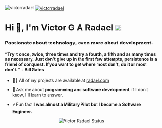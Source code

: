 <img src="https://komarev.com/ghpvc/?username=victorradael" alt="victorradael" />
<a href="https://www.codewars.com/users/victorradael" target="blank"><img align="center" src="https://www.codewars.com/users/victorradael/badges/micro" alt="victorradael"  /></a>
<h1 align="left">Hi 👋, I'm Victor G A Radael <a href="https://linkedin.com/in/victorradael" target="blank"><img align="center" src="https://cdn-icons-png.flaticon.com/512/143/143627.png" alt="victorradael" height="20" width="20" /></a>
</h1>

<h3 align="left">Passionate about technology, even more about development.</h3>

<h4 align="left">“Try it once, twice, three times and try a fourth, a fifth and as many times as necessary. Just don't give up in the first few attempts, persistence is a friend of conquest. If you want to get where most don't, do it or most don't. " - Bill Gates</h4>

- 👨‍💻 All of my projects are available at [radael.com](https://radael.com)

- 💬 Ask me about **programming and software development**, if I don't know, I'll learn to answer.

- ⚡ Fun fact **I was almost a Military Pilot but I became a Software Engineer.**

<div align="center">

  <img src="https://github-readme-stats.vercel.app/api/top-langs/?username=victorradael&layout=compact&theme=tokyonight" alt="Victor Radael Status"/>

</div>
